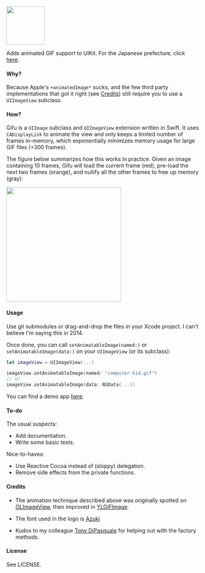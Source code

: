 <img src="https://raw.githubusercontent.com/kaishin/gifu/master/logo.svg" width="100" />

Adds animated GIF support to UIKit. For the Japanese prefecture, click [here](https://goo.gl/maps/CCeAc).

#### Why?

Because Apple's `+animatedImage*` sucks, and the few third party implementations that
got it right (see [Credits](#credits)) still require you to use a `UIImageView` subclass.

#### How?

Gifu is a `UIImage` subclass and `UIImageView` extension written in Swift.
It uses `CADisplayLink` to animate the view and only keeps a limited number of
frames in-memory, which exponentially minimizes memory usage for large GIF files (+300
frames).

The figure below summarizes how this works in practice. Given an image
containing 10 frames, Gifu will load the current frame (red), pre-load the next two frames (orange),
and nullify all the other frames to free up memory (gray):

<img src="https://raw.githubusercontent.com/kaishin/gifu/master/figure.gif" width="300" />

#### Usage

Use git submodules or drag-and-drop the files in your Xcode project. I can't
believe I'm saying this in 2014.

Once done, you can call `setAnimatableImage(named:)` or
`setAnimatableImage(data:)` on your `UIImageView` (or its subclass):

```swift
let imageView = UIImageView(...)

imageView.setAnimatableImage(named: "computer-kid.gif")
// or
imageView.setAnimatableImage(data: NSData(...))
```

You can find a demo app [here](https://github.com/kaishin/gifu-demo).

#### To-do

The usual suspects:

- Add documentation.
- Write some basic tests.

Nice-to-haves:

- Use Reactive Cocoa instead of (sloppy) delegation.
- Remove side effects from the private functions.

#### Credits

- The animation technique described above was originally spotted on
[OLImageView](https://github.com/ondalabs/OLImageView), then improved in [YLGIFImage](https://github.com/liyong03/YLGIFImage).

- The font used in the logo is [Azuki](http://www.myfonts.com/fonts/bluevinyl/azuki/)

- Kudos to my colleague [Tony DiPasquale](https://github.com/tonyd256) for helping out with the factory methods.

#### License

See LICENSE.
